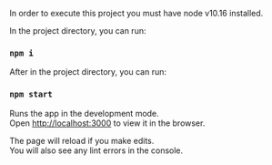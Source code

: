 
In order to execute this project you must have node v10.16 installed.

In the project directory, you can run:

### `npm i`

 After in the project directory, you can run:

### `npm start`

Runs the app in the development mode.<br />
Open [http://localhost:3000](http://localhost:3000) to view it in the browser.

The page will reload if you make edits.<br />
You will also see any lint errors in the console.
